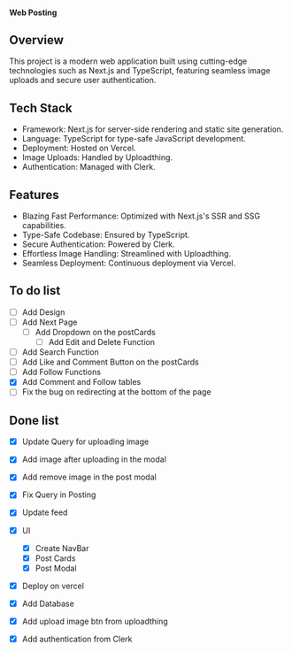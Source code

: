 #### Web Posting 

## Overview
This project is a modern web application built using cutting-edge technologies such as Next.js and TypeScript, featuring seamless image uploads and secure user authentication.

## Tech Stack
- Framework: Next.js for server-side rendering and static site generation.
- Language: TypeScript for type-safe JavaScript development.
- Deployment: Hosted on Vercel.
- Image Uploads: Handled by Uploadthing.
- Authentication: Managed with Clerk.

## Features
- Blazing Fast Performance: Optimized with Next.js's SSR and SSG capabilities.
- Type-Safe Codebase: Ensured by TypeScript.
- Secure Authentication: Powered by Clerk.
- Effortless Image Handling: Streamlined with Uploadthing.
- Seamless Deployment: Continuous deployment via Vercel.

## To do list
- [ ] Add Design
- [ ] Add Next Page
    - [ ] Add Dropdown on the postCards
        - [ ] Add Edit and Delete Function
- [ ] Add Search Function
- [ ] Add Like and Comment Button on the postCards
- [ ] Add Follow Functions
- [x] Add Comment and Follow tables
- [ ] Fix the bug on redirecting at the bottom of the page

## Done list 
- [x] Update Query for uploading image
- [x] Add image after uploading in the modal
- [x] Add remove image in the post modal
- [x] Fix Query in Posting
- [x] Update feed
- [x] UI
    - [x] Create NavBar
    - [x] Post Cards
    - [x] Post Modal
- [x] Deploy on vercel
- [x] Add Database
- [x] Add upload image btn from uploadthing
- [x] Add authentication from Clerk

